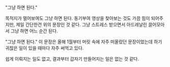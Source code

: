 "그냥 하면 된다."<br/>

목적지가 멀어보여도 그냥 하면 된다. 동기부여 영상을 찾아보는 것도 가끔 힘이 되어주지만, 제일 간단한건 위의 문장인 것 같다. 그냥 스트레스 받으면서 아드레날린 끌어모아서 그냥 하면 어느 순간 된다.<br/>

"그냥 하면 된다." 이 문장은 올해 1월부터 머릿 속에 자주 떠올랐던 문장이었는데 하기 귀찮은 일이 있을 때마다 자주 써먹고 있다.<br/>

쉽게 이뤄지는 일도 없고, 결과부터 갑자기 만들어지는 일은 없는 것 같다.<br/>

<br/>

